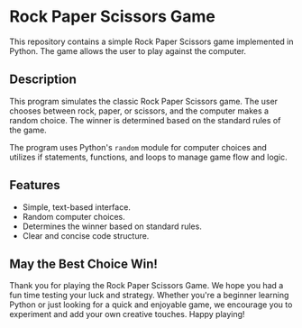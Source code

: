 # Rock Paper Scissors Game

This repository contains a simple Rock Paper Scissors game implemented in Python. The game allows the user to play against the computer.

## Description

This program simulates the classic Rock Paper Scissors game. The user chooses between rock, paper, or scissors, and the computer makes a random choice. The winner is determined based on the standard rules of the game.

The program uses Python's `random` module for computer choices and utilizes if statements, functions, and loops to manage game flow and logic.

## Features

* Simple, text-based interface.
* Random computer choices.
* Determines the winner based on standard rules.
* Clear and concise code structure.

## May the Best Choice Win!

Thank you for playing the Rock Paper Scissors Game. We hope you had a fun time testing your luck and strategy. Whether you're a beginner learning Python or just looking for a quick and enjoyable game, we encourage you to experiment and add your own creative touches. Happy playing!
